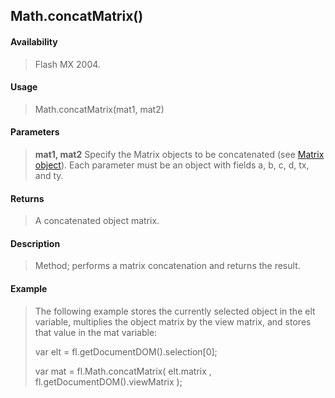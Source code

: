 ## Math.concatMatrix()

#### Availability

> Flash MX 2004.

#### Usage

> Math.concatMatrix(mat1, mat2)

#### Parameters

> **mat1, mat2** Specify the Matrix objects to be concatenated (see [Matrix object](#_bookmark725)). Each parameter must be an object with fields a, b, c, d, tx, and ty.

#### Returns

> A concatenated object matrix.

#### Description

> Method; performs a matrix concatenation and returns the result.

#### Example

> The following example stores the currently selected object in the elt variable, multiplies the object matrix by the view matrix, and stores that value in the mat variable:
>
> var elt = fl.getDocumentDOM().selection\[0\];
>
> var mat = fl.Math.concatMatrix( elt.matrix , fl.getDocumentDOM().viewMatrix );
